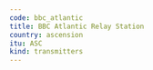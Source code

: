 ```yaml
---
code: bbc_atlantic
title: BBC Atlantic Relay Station
country: ascension
itu: ASC
kind: transmitters
---
```

